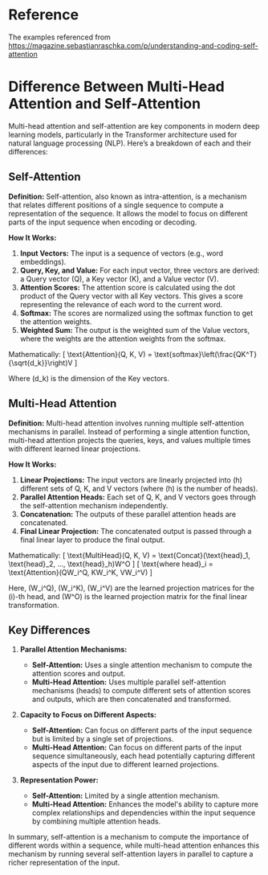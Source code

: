 # Reference

The examples referenced from https://magazine.sebastianraschka.com/p/understanding-and-coding-self-attention


# Difference Between Multi-Head Attention and Self-Attention

Multi-head attention and self-attention are key components in modern deep learning models, particularly in the Transformer architecture used for natural language processing (NLP). Here’s a breakdown of each and their differences:

## Self-Attention

**Definition:**
Self-attention, also known as intra-attention, is a mechanism that relates different positions of a single sequence to compute a representation of the sequence. It allows the model to focus on different parts of the input sequence when encoding or decoding.

**How It Works:**

1. **Input Vectors:** The input is a sequence of vectors (e.g., word embeddings).
2. **Query, Key, and Value:** For each input vector, three vectors are derived: a Query vector (Q), a Key vector (K), and a Value vector (V).
3. **Attention Scores:** The attention score is calculated using the dot product of the Query vector with all Key vectors. This gives a score representing the relevance of each word to the current word.
4. **Softmax:** The scores are normalized using the softmax function to get the attention weights.
5. **Weighted Sum:** The output is the weighted sum of the Value vectors, where the weights are the attention weights from the softmax.

Mathematically:
\[ \text{Attention}(Q, K, V) = \text{softmax}\left(\frac{QK^T}{\sqrt{d_k}}\right)V \]

Where \(d_k\) is the dimension of the Key vectors.

## Multi-Head Attention

**Definition:**
Multi-head attention involves running multiple self-attention mechanisms in parallel. Instead of performing a single attention function, multi-head attention projects the queries, keys, and values multiple times with different learned linear projections.

**How It Works:**

1. **Linear Projections:** The input vectors are linearly projected into \(h\) different sets of Q, K, and V vectors (where \(h\) is the number of heads).
2. **Parallel Attention Heads:** Each set of Q, K, and V vectors goes through the self-attention mechanism independently.
3. **Concatenation:** The outputs of these parallel attention heads are concatenated.
4. **Final Linear Projection:** The concatenated output is passed through a final linear layer to produce the final output.

Mathematically:
\[ \text{MultiHead}(Q, K, V) = \text{Concat}(\text{head}_1, \text{head}_2, ..., \text{head}_h)W^O \]
\[ \text{where head}_i = \text{Attention}(QW_i^Q, KW_i^K, VW_i^V) \]

Here, \(W_i^Q\), \(W_i^K\), \(W_i^V\) are the learned projection matrices for the \(i\)-th head, and \(W^O\) is the learned projection matrix for the final linear transformation.

## Key Differences

1. **Parallel Attention Mechanisms:**

   - **Self-Attention:** Uses a single attention mechanism to compute the attention scores and output.
   - **Multi-Head Attention:** Uses multiple parallel self-attention mechanisms (heads) to compute different sets of attention scores and outputs, which are then concatenated and transformed.
2. **Capacity to Focus on Different Aspects:**

   - **Self-Attention:** Can focus on different parts of the input sequence but is limited by a single set of projections.
   - **Multi-Head Attention:** Can focus on different parts of the input sequence simultaneously, each head potentially capturing different aspects of the input due to different learned projections.
3. **Representation Power:**

   - **Self-Attention:** Limited by a single attention mechanism.
   - **Multi-Head Attention:** Enhances the model's ability to capture more complex relationships and dependencies within the input sequence by combining multiple attention heads.

In summary, self-attention is a mechanism to compute the importance of different words within a sequence, while multi-head attention enhances this mechanism by running several self-attention layers in parallel to capture a richer representation of the input.
